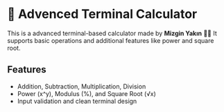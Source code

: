 # 🧮 Advenced Terminal Calculator
This is a advanced terminal-based calculator made by **Mizgin Yakın** 💅🏼
It supports basic operations and additional features  like power and square root.

## Features
- Addition, Subtraction, Multiplication, Division
- Power (x^y), Modulus (%), and Square Root (√x)
- Input validation and clean terminal design
